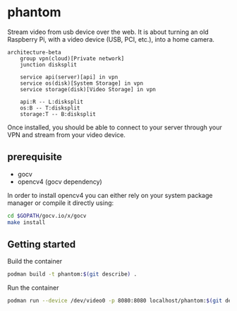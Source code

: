 # phantom

Stream video from usb device over the web.
It is about turning an old Raspberry Pi, with a video device (USB, PCI, etc.), into a home camera.

```mermaid
architecture-beta
    group vpn(cloud)[Private network]
    junction disksplit

    service api(server)[api] in vpn
    service os(disk)[System Storage] in vpn
    service storage(disk)[Video Storage] in vpn

    api:R -- L:disksplit
    os:B -- T:disksplit
    storage:T -- B:disksplit
```

Once installed, you should be able to connect to your server through your VPN and stream from your video device.

## prerequisite

- gocv
- opencv4 (gocv dependency)

In order to install opencv4 you can either rely on your system package manager or compile it directly using:

```bash
cd $GOPATH/gocv.io/x/gocv
make install
```

## Getting started

Build the container

```bash
podman build -t phantom:$(git describe) .
```

Run the container

```bash
podman run --device /dev/video0 -p 8080:8080 localhost/phantom:$(git describe) /app/main
```
